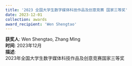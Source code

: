 ```yaml
---
title: '2023 全国大学生数字媒体科技作品及创意竞赛 国家三等奖'  
date: 2023-12-01                             
collection: awards  
award_recipient: 'Wen Shengtao'               
---
```




**获奖人**: Wen Shengtao, Zhang Ming  
**时间**: 2023年12月  
**描述**:  
2023年全国大学生数字媒体科技作品及创意竞赛国家三等奖
